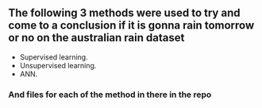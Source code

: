 ##  

## The following 3 methods were used to try and come to a conclusion if it is gonna rain tomorrow or no on the australian rain dataset

- Supervised learning.          
- Unsupervised learning.   
- ANN.    

### And files for each of the method in there in the repo
